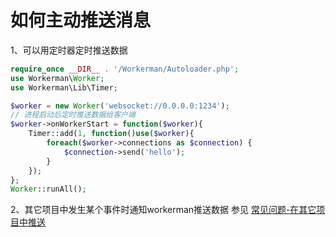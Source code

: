 # 如何主动推送消息

1、可以用定时器定时推送数据
```php
require_once __DIR__ . '/Workerman/Autoloader.php';
use Workerman\Worker;
use Workerman\Lib\Timer;

$worker = new Worker('websocket://0.0.0.0:1234');
// 进程启动后定时推送数据给客户端
$worker->onWorkerStart = function($worker){
    Timer::add(1, function()use($worker){
        foreach($worker->connections as $connection) {
            $connection->send('hello');
        }
    });
};
Worker::runAll();
```

2、其它项目中发生某个事件时通知workerman推送数据
参见 [常见问题-在其它项目中推送](push-in-other-project.md)
